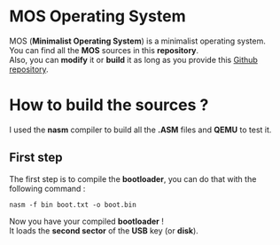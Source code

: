 # MOS Operating System
MOS (**Minimalist Operating System**) is a minimalist operating system.</br>
You can find all the **MOS** sources in this **repository**.</br>
Also, you can **modify** it or **build** it as long as you provide this [Github repository](https://github.com/leosncz/OperatingSystem).</br>
# How to build the sources ?
I used the **nasm** compiler to build all the **.ASM** files and **QEMU** to test it.
## First step
The first step is to compile the **bootloader**, you can do that with the following command :</br>
```batch
nasm -f bin boot.txt -o boot.bin
```
Now you have your compiled **bootloader** !</br>
It loads the **second sector** of the **USB** key (or **disk**).
